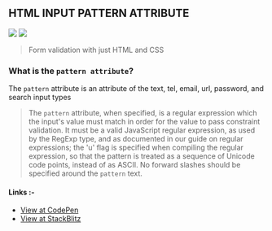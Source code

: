 ## HTML INPUT PATTERN ATTRIBUTE

<img src="https://img.shields.io/badge/html5%20-%23E34F26.svg?&style=for-the-badge&logo=html5&logoColor=white"/> <img src="https://img.shields.io/badge/css3%20-%231572B6.svg?&style=for-the-badge&logo=css3&logoColor=white"/>

> Form validation with just HTML and CSS

### What is the `pattern attribute`?

The `pattern` attribute is an attribute of the text, tel, email, url, password, and search input types

> The `pattern` attribute, when specified, is a regular expression which the input's value must match in order for the value to pass constraint validation. It must be a valid JavaScript regular expression, as used by the RegExp type, and as documented in our guide on regular expressions; the 'u' flag is specified when compiling the regular expression, so that the pattern is treated as a sequence of Unicode code points, instead of as ASCII. No forward slashes should be specified around the `pattern` text.

#### Links :-

- [View at CodePen](https://codepen.io/raheemscorp/pen/poVZoOZ)
- [View at StackBlitz](https://stackblitz.com/edit/web-platform-1aoslh?file=index.html)
